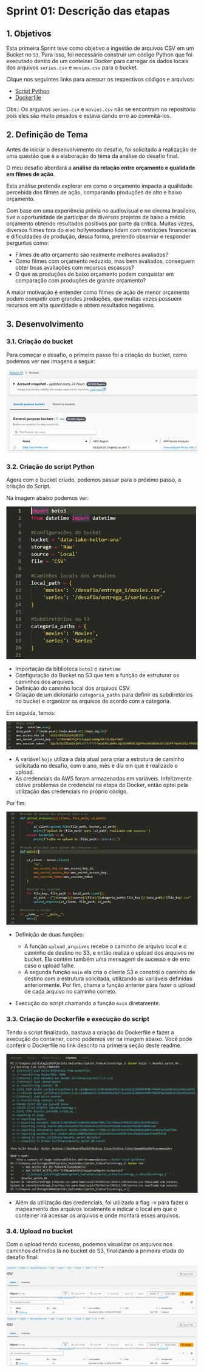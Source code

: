 # **Sprint 01: Descrição das etapas**

## **1. Objetivos**

Esta primeira Sprint teve como objetivo a ingestão de arquivos CSV em um Bucket no `S3`. Para isso, foi necessário construir um código Python que foi executado dentro de um conteiner Docker para carregar os dados locais dos arquivos `series.csv` e `movies.csv` para o bucket.

Clique nos seguintes links para acessar os respectivos códigos e arquivos:

- [Script Python](/Sprint%206/desafio/entrega_1/desafio_sprint06_script.py)
- [Dockerfile](/Sprint%206/desafio/entrega_1/Dockerfile)

Obs.: Os arquivos `series.csv` e `movies.csv` não se encontram no repositório pois eles são muito pesados e estava dando erro ao commitá-los.


## **2. Definição de Tema**

Antes de iniciar o desenvolvimento do desafio, foi solicitado a realização de uma questão que é a elaboração do tema da análise do desafio final. 

O meu desafio abordará a **análise da relação entre orçamento e qualidade em filmes de ação**.

Esta análise pretende explorar em como o orçamento impacta a qualidade percebida dos filmes de ação, comparando produções de alto e baixo orçamento.

Com base em uma experiência prévia no audiovisual e no cinema brasileiro, tive a oportunidade de participar de diversos projetos de baixo a médio orçamento obtendo resultados positivos por parte da crítica. Muitas vezes, diversos filmes fora do eixo hollywoodiano lidam com restrições financeiras e dificuldades de produção, dessa forma, pretendo observar e responder perguntas como:

- Filmes de alto orçamento são realmente melhores avaliados?
- Como filmes com orçamento reduzido, mas bem avaliados, conseguem obter boas avaliações com recursos escassos?
- O que as produções de baixo orçamento podem conquistar em comparação com produções de grande orçamento?

A maior motivação é entender como filmes de ação de menor orçamento podem competir com grandes produções, que muitas vezes possuem recursos em alta quantidade e obtem resultados negativos. 

## **3. Desenvolvimento**

### **3.1. Criação do bucket**

Para começar o desafio, o primeiro passo foi a criação do bucket, como podemos ver nas imagens a seguir:

![imagem_criacaobucket](https://github.com/heitorkobayashi/action-movies-tmdb-analysis/blob/main/Sprint%2001/evidencias/01_desafio_criacao_bucket.png)

### **3.2. Criação do script Python**

Agora com o bucket criado, podemos passar para o próximo passo, a criação do Script. 

Na imagem abaixo podemos ver:

![imagem_script1](https://github.com/heitorkobayashi/action-movies-tmdb-analysis/blob/main/Sprint%2001/evidencias/05_desafio_script_01.png)

- Importação da biblioteca `boto3` e `datetime`
- Configuração do Bucket no S3 que tem a função de estruturar os caminhos dos arquivos.
- Definição do caminho local dos arquivos CSV.
- Criação de um dicionário `categoria_paths` para definir os subdiretórios no bucket e organizar os arquivos de acordo com a categoria.

Em seguida, temos: 

![imagem_script2](https://github.com/heitorkobayashi/action-movies-tmdb-analysis/blob/main/Sprint%2001/evidencias/06_desafio_script_02.png)

- A variável `hoje` utiliza a data atual para criar a estrutura de caminho solicitada no desafio, com o ano, mês e dia em que é realizado o upload. 
- As credenciais da AWS foram armazenadas em variáveis. Infelizmente obtive problemas de credencial na etapa do Docker, então optei pela utilização das credenciais no próprio código. 

Por fim:

![imagem_script3](https://github.com/heitorkobayashi/action-movies-tmdb-analysis/blob/main/Sprint%2001/evidencias/07_desafio_script_03.png)

- Definição de duas funções:

    - A função `upload_arquivos` recebe o caminho de arquivo local e o caminho de destino no S3, e então realiza o upload dos arquivos no bucket. Ela contém também uma mensagem de sucesso e de erro caso o upload falhe. 
    - A segunda função `main` ela cria o cliente S3 e constrói o caminho de destino com a estrutura solicitada, utilizando as variáveis definidas anteriormente. Por fim, chama a função anterior para fazer o upload de cada arquivo no caminho correto.
- Execução do script chamando a função `main` diretamente.

### **3.3. Criação do Dockerfile e execução do script**

Tendo o script finalizado, bastava a criação do Dockerfile e fazer a execução do container, como podemos ver na imagem abaixo. Você pode conferir o Dockerfile no link descrito na primeira seção deste readme.

![imagem_docker](https://github.com/heitorkobayashi/action-movies-tmdb-analysis/blob/main/Sprint%2001/evidencias/04_desafio_terminal_docker.png)

- Além da utilização das credenciais, foi utilizado a flag -v para fazer o mapeamento dos arquivos localmente e indicar o local em que o conteiner irá acessar os arquivos e onde montará esses arquivos.

### **3.4. Upload no bucket**

Com o upload tendo sucesso, podemos visualizar os arquivos nos caminhos definidos lá no bucket do S3, finalizando a primeira etada do desafio final:

![imagem_bucket_movies](https://github.com/heitorkobayashi/action-movies-tmdb-analysis/blob/main/Sprint%2001/evidencias/02_desafio_upload_movies.png)
![imagem_bucket_series](https://github.com/heitorkobayashi/action-movies-tmdb-analysis/blob/main/Sprint%2001/evidencias/02_desafio_upload_movies.png)